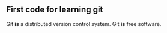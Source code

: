 ## First code for learning git
Git **is** a distributed version control system.
Git **is** free software.
